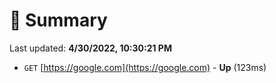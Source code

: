 # 📖 Summary
Last updated: **4/30/2022, 10:30:21 PM**

- `GET` [https://google.com](https://google.com) - **Up** (123ms)

